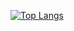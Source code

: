 [![Top Langs](https://github-readme-stats.vercel.app/api/top-langs/?username=jinaparkdev&hide=html,scss,vue,css,c%2B%2B,cMake,javascript,c&layout=compact)](https://github.com/jinaparkdev/github-readme-stats)


<!--
**jinaparkdev/jinaparkdev** is a ✨ _special_ ✨ repository because its `README.md` (this file) appears on your GitHub profile.

Here are some ideas to get you started:

- 🔭 I’m currently working on ...
- 🌱 I’m currently learning ...
- 👯 I’m looking to collaborate on ...
- 🤔 I’m looking for help with ...
- 💬 Ask me about ...
- 📫 How to reach me: ...
- 😄 Pronouns: ...
- ⚡ Fun fact: ...
-->
